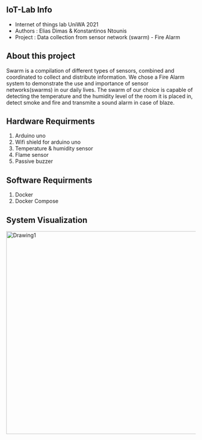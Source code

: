 ## IoT-Lab Info
- Internet of things lab UniWA 2021
- Authors : Elias Dimas & Konstantinos Ntounis
- Project : Data collection from sensor network (swarm) - Fire Alarm 

## About this project

Swarm is a compilation of different types of sensors, combined and coordinated to collect and distribute information.
We chose a Fire Alarm system to demonstrate the use and importance of sensor networks(swarms) in our daily lives.
The swarm of our choice is capable of detecting the temperature and the humidity level of the room it is placed in, detect smoke and fire and transmite a sound alarm in case of blaze.

## Hardware Requirments

1. Arduino uno
2. Wifi shield for arduino uno
3. Temperature & humidity sensor
4. Flame sensor
5. Passive buzzer 

## Software Requirments

1. Docker
2. Docker Compose

## System Visualization

<img width="540" alt="Drawing1" src="https://user-images.githubusercontent.com/92874740/144639022-8a2985ca-25b2-4599-ab14-a01db353187b.png">
